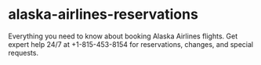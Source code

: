 # alaska-airlines-reservations
Everything you need to know about booking Alaska Airlines flights. Get expert help 24/7 at +1-815-453-8154 for reservations, changes, and special requests.
